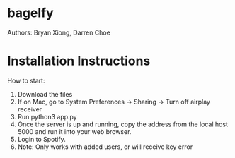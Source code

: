 # bagelfy
Authors: Bryan Xiong, Darren Choe



# Installation Instructions

How to start:
1. Download the files
2. If on Mac, go to System Preferences -> Sharing -> Turn off airplay receiver
3. Run python3 app.py
4. Once the server is up and running, copy the address from the local host 5000 and run it into your web browser.
5. Login to Spotify.
6. Note: Only works with added users, or will receive key error
